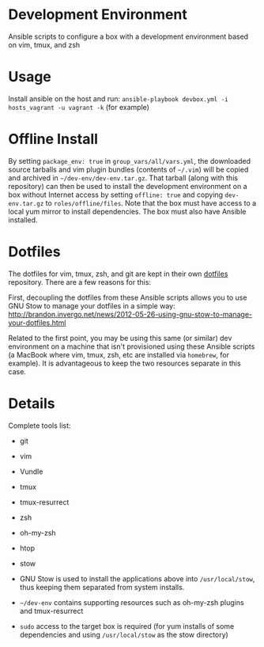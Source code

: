 Development Environment
===========================
Ansible scripts to configure a box with a development environment based on
vim, tmux, and zsh

# Usage
Install ansible on the host and run:
 `ansible-playbook devbox.yml -i hosts_vagrant -u vagrant -k` (for example)

# Offline Install
By setting `package_env: true` in `group_vars/all/vars.yml`, the downloaded
source tarballs and vim plugin bundles (contents of `~/.vim`) will be copied
and archived in `~/dev-env/dev-env.tar.gz`. That tarball (along with this
repository) can then be used to install the development environment on a box
without Internet access by setting `offline: true` and copying `dev-env.tar.gz`
to `roles/offline/files`. Note that the box must have access to a local yum
mirror to install dependencies. The box must also have Ansible installed.

# Dotfiles
The dotfiles for vim, tmux, zsh, and git are kept in their own
[dotfiles](https://github.com/arw180/dotfiles) repository. There are a few
reasons for this:

First, decoupling the dotfiles from these Ansible scripts allows you to use GNU
Stow to manage your dotfiles in a simple way: http://brandon.invergo.net/news/2012-05-26-using-gnu-stow-to-manage-your-dotfiles.html

Related to the first point, you may be using this same (or similar) dev
environment on a machine that isn't provisioned using these Ansible
scripts (a MacBook where vim, tmux, zsh, etc are installed via `homebrew`,
for example). It is advantageous to keep the two resources separate in this
case.

# Details
Complete tools list:

* git
* vim
 * Vundle
* tmux
 * tmux-resurrect
* zsh
 * oh-my-zsh
* htop
* stow

* GNU Stow is used to install the applications above into `/usr/local/stow`, thus
keeping them separated from system installs.
* `~/dev-env` contains supporting resources such as oh-my-zsh plugins and
    tmux-resurrect
* `sudo` access to the target box is required (for yum installs of
some dependencies and using `/usr/local/stow` as the stow directory)

